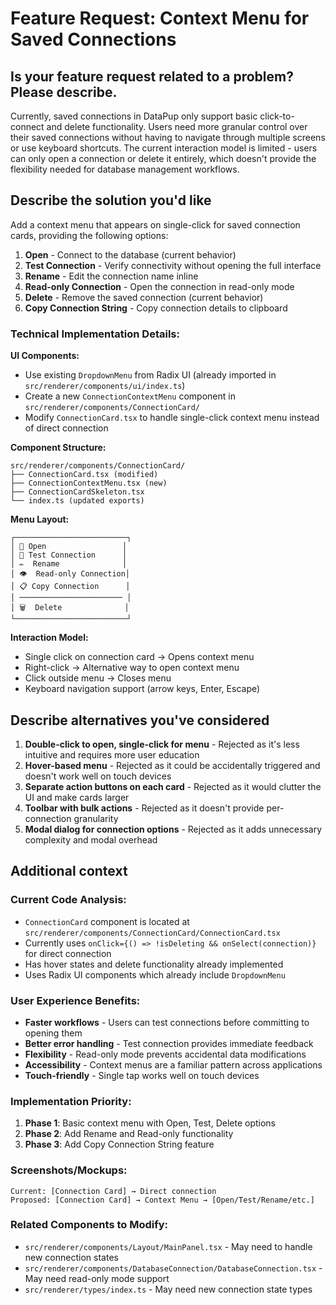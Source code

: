 # Feature Request: Context Menu for Saved Connections

## Is your feature request related to a problem? Please describe.
Currently, saved connections in DataPup only support basic click-to-connect and delete functionality. Users need more granular control over their saved connections without having to navigate through multiple screens or use keyboard shortcuts. The current interaction model is limited - users can only open a connection or delete it entirely, which doesn't provide the flexibility needed for database management workflows.

## Describe the solution you'd like
Add a context menu that appears on single-click for saved connection cards, providing the following options:

1. **Open** - Connect to the database (current behavior)
2. **Test Connection** - Verify connectivity without opening the full interface
3. **Rename** - Edit the connection name inline
4. **Read-only Connection** - Open the connection in read-only mode
5. **Delete** - Remove the saved connection (current behavior)
6. **Copy Connection String** - Copy connection details to clipboard

### Technical Implementation Details:

**UI Components:**
- Use existing `DropdownMenu` from Radix UI (already imported in `src/renderer/components/ui/index.ts`)
- Create a new `ConnectionContextMenu` component in `src/renderer/components/ConnectionCard/`
- Modify `ConnectionCard.tsx` to handle single-click context menu instead of direct connection

**Component Structure:**
```
src/renderer/components/ConnectionCard/
├── ConnectionCard.tsx (modified)
├── ConnectionContextMenu.tsx (new)
├── ConnectionCardSkeleton.tsx
└── index.ts (updated exports)
```

**Menu Layout:**
```
┌─────────────────────────┐
│ 🔗 Open                 │
│ 🧪 Test Connection      │
│ ✏️  Rename              │
│ 👁️  Read-only Connection│
│ 📋 Copy Connection      │
│ ─────────────────────── │
│ 🗑️  Delete              │
└─────────────────────────┘
```

**Interaction Model:**
- Single click on connection card → Opens context menu
- Right-click → Alternative way to open context menu
- Click outside menu → Closes menu
- Keyboard navigation support (arrow keys, Enter, Escape)

## Describe alternatives you've considered
1. **Double-click to open, single-click for menu** - Rejected as it's less intuitive and requires more user education
2. **Hover-based menu** - Rejected as it could be accidentally triggered and doesn't work well on touch devices
3. **Separate action buttons on each card** - Rejected as it would clutter the UI and make cards larger
4. **Toolbar with bulk actions** - Rejected as it doesn't provide per-connection granularity
5. **Modal dialog for connection options** - Rejected as it adds unnecessary complexity and modal overhead

## Additional context

### Current Code Analysis:
- `ConnectionCard` component is located at `src/renderer/components/ConnectionCard/ConnectionCard.tsx`
- Currently uses `onClick={() => !isDeleting && onSelect(connection)}` for direct connection
- Has hover states and delete functionality already implemented
- Uses Radix UI components which already include `DropdownMenu`

### User Experience Benefits:
- **Faster workflows** - Users can test connections before committing to opening them
- **Better error handling** - Test connection provides immediate feedback
- **Flexibility** - Read-only mode prevents accidental data modifications
- **Accessibility** - Context menus are a familiar pattern across applications
- **Touch-friendly** - Single tap works well on touch devices

### Implementation Priority:
1. **Phase 1**: Basic context menu with Open, Test, Delete options
2. **Phase 2**: Add Rename and Read-only functionality
3. **Phase 3**: Add Copy Connection String feature

### Screenshots/Mockups:
```
Current: [Connection Card] → Direct connection
Proposed: [Connection Card] → Context Menu → [Open/Test/Rename/etc.]
```

### Related Components to Modify:
- `src/renderer/components/Layout/MainPanel.tsx` - May need to handle new connection states
- `src/renderer/components/DatabaseConnection/DatabaseConnection.tsx` - May need read-only mode support
- `src/renderer/types/index.ts` - May need new connection state types 
